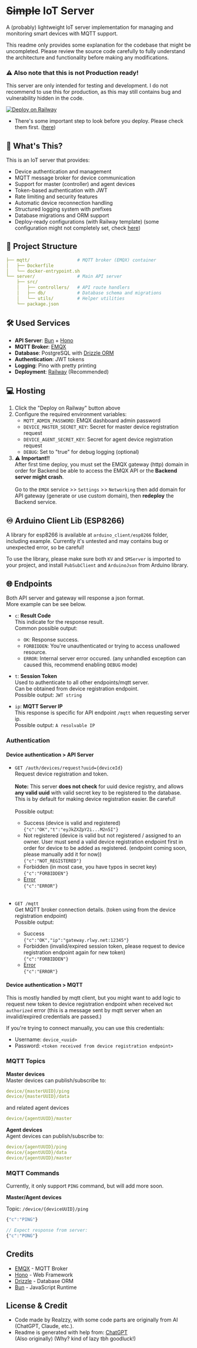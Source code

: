 # ~~Simple~~ IoT Server

A (probably) lightweight IoT server implementation for managing and monitoring smart devices with MQTT support.

This readme only provides some explanation for the codebase that might be uncompleted. Please review the source code carefully to fully understand the architecture and functionality before making any modifications.

### ⚠️ Also note that this is not Production ready!
This server are only intended for testing and development. I do not recommend to use this for production, as this may still contains bug and vulnerability hidden in the code.

[![Deploy on Railway](https://railway.app/button.svg)](https://railway.com/template/3Jbbxj?referralCode=4iJO-9)

- There's some important step to look before you deploy. Please check them first. ([here](#hosting))

## 🤔 What's This?

This is an IoT server that provides:
- Device authentication and management
- MQTT message broker for device communication  
- Support for master (controller) and agent devices
- Token-based authentication with JWT
- Rate limiting and security features
- Automatic device reconnection handling
- Structured logging system with prefixes
- Database migrations and ORM support
- Deploy-ready configurations (with Railway template) (some configuration might not completely set, check [here](#hosting))

## 📂 Project Structure

```yaml
├── mqtt/                  # MQTT broker (EMQX) container
│   ├── Dockerfile
│   └── docker-entrypoint.sh
└── server/                # Main API server
    ├── src/
    │   ├── controllers/   # API route handlers
    │   ├── db/            # Database schema and migrations 
    │   └── utils/         # Helper utilities
    └── package.json
```

## 🛠️ Used Services

- **API Server**: [Bun](https://bun.sh) + [Hono](https://hono.dev)
- **MQTT Broker**: [EMQX](https://www.emqx.io)
- **Database**: PostgreSQL with [Drizzle ORM](https://orm.drizzle.team)
- **Authentication**: JWT tokens
- **Logging**: Pino with pretty printing
- **Deployment**: [Railway](https://railway.app) (Recommended)

<a name="hosting"></a>
## 💻 Hosting

1. Click the "Deploy on Railway" button above
2. Configure the required environment variables:
   - `MQTT_ADMIN_PASSWORD`: EMQX dashboard admin password
   - `DEVICE_MASTER_SECRET_KEY`: Secret for master device registration request
   - `DEVICE_AGENT_SECRET_KEY`: Secret for agent device registration request
   - `DEBUG`: Set to "true" for debug logging (optional)
3. ⚠️ **Important!!** <br>After first time deploy, you must set the EMQX gateway (http) domain in order for Backend be able to access the EMQX API or the **Backend server might crash**.<br><br>Go to the `EMQX` service >> `Settings` >> `Networking` then add domain for API gateway (generate or use custom domain), then **redeploy** the Backend service.

## ♾️ Arduino Client Lib (ESP8266)

A library for esp8266 is available at `arduino_client/esp8266` folder, including example. Currently it's untested and may contains bug or unexpected error, so be careful!

To use the library, please make sure both `KV` and `SMServer` is imported to your project, and install `PubSubClient` and `ArduinoJson` from Arduino library.

## 🌐 Endpoints

Both API server and gateway will response a json format.<br>
More example can be see below.

- <a name="end-code"></a> `c`: **Result Code**<br>
This indicate for the response result.<br>
Common possible output: 
  - `OK`: Response success.
  - `FORBIDDEN`: You're unauthenticated or trying to access unallowed resource.
  - `ERROR`: Internal server error occured. (any unhandled exception can caused this, recommend enabling `DEBUG` mode)

- `t`: **Session Token**<br>
Used to authenticate to all other endpoints/mqtt server.<br>
Can be obtained from device registration endpoint.<br>
Possible output: `JWT string`

- `ip`: **MQTT Server IP**<br>
This response is specific for API endpoint `/mqtt` when requesting server ip.<br>
Possible output: `A resolvable IP`

### Authentication

#### Device authentication > API Server
- <a name="endpoints/auth/devices/request"></a> `GET /auth/devices/request?uuid={deviceId}`<br>
Request device registration and token.<br><br>
**Note:** This server **does not check** for uuid device registry, and allows **any valid uuid** with valid secret key to be registered to the database. This is by default for making device registration easier. Be careful!<br><br>
Possible output:<br>
  - Success (device is valid and registered)<br>
  `{"c":"OK","t":"eyJkZXZpY2i...M2n5I"}`
  - Not registered (device is valid but not registered / assigned to an owner. User must send a valid device registration endpoint first in order for device to be added as registered. (endpoint coming soon, please manually add it for now))<br>
  `{"c":"NOT_REGISTERED"}`<br>
  - Forbidden (in most case, you have typos in secret key)<br>
  `{"c":"FORBIDDEN"}`<br>
  - [Error](#end-code)<br>
  `{"c":"ERROR"}`<br><br>

- <a name="endpoints/mqtt" style="margin-top:-20px;"></a> `GET /mqtt`<br>
Get MQTT broker connection details. (token using from the device registration endpoint)<br>
Possible output:<br>
  - Success<br>
  `{"c":"OK","ip":"gateway.rlwy.net:12345"}`
  - Forbidden (invalid/expired session token, please request to device registration endpoint again for new token)<br>
  `{"c":"FORBIDDEN"}`<br>
  - [Error](#end-code)<br>
  `{"c":"ERROR"}`

#### Device authentication > MQTT
This is mostly handled by mqtt client, but you might want to add logic to request new token to device registration endpoint when received `Not authorized` error (this is a message sent by mqtt server when an invalid/expired credentials are passed.)

If you're trying to connect manually, you can use this credentials:
- Username: `device_<uuid>`
- Password: `<token received from device registration endpoint>`

### MQTT Topics

**Master devices**<br>
Master devices can publish/subscribe to:
```yaml
device/{masterUUID}/ping
device/{masterUUID}/data
```
and related agent devices
```yaml
device/{agentUUID}/master
```

**Agent devices**<br>
Agent devices can publish/subscribe to:
```yaml
device/{agentUUID}/ping
device/{agentUUID}/data
device/{agentUUID}/master
```

### MQTT Commands

Currently, it only support `PING` command, but will add more soon.

**Master/Agent devices**

Topic: `/device/{deviceUUID}/ping`
```js
{"c":"PING"}

// Expect response from server: 
{"c":"PONG"}
```

## Credits

- [EMQX](https://www.emqx.io) - MQTT Broker
- [Hono](https://hono.dev) - Web Framework  
- [Drizzle](https://orm.drizzle.team) - Database ORM
- [Bun](https://bun.sh) - JavaScript Runtime

## License & Credit

- Code made by Realzzy, with some code parts are originally from AI (ChatGPT, Claude, etc.).
- Readme is generated with help from: [ChatGPT](https://chatgpt.com)<br>
(Also originally) (Why? kind of lazy tbh goodluck!)
